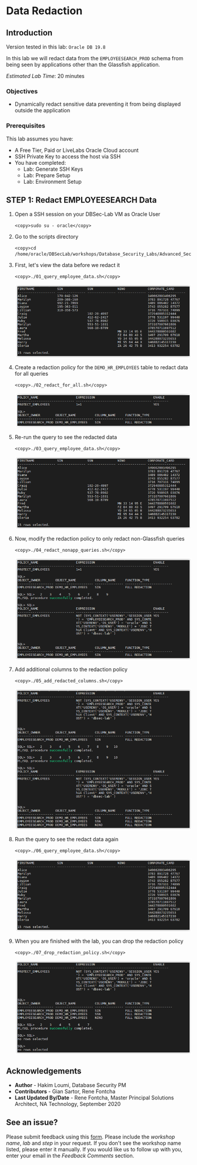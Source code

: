 # Data Redaction

## Introduction

Version tested in this lab: `Oracle DB 19.8`

In this lab we will redact data from the `EMPLOYEESEARCH_PROD` schema from being seen by applications other than the Glassfish application.

*Estimated Lab Time*: 20 minutes

### Objectives
-   Dynamically redact sensitive data preventing it from being displayed outside the application

### Prerequisites
This lab assumes you have:
- A Free Tier, Paid or LiveLabs Oracle Cloud account
- SSH Private Key to access the host via SSH
- You have completed:
    - Lab: Generate SSH Keys
    - Lab: Prepare Setup
    - Lab: Environment Setup

## **STEP 1**: Redact EMPLOYEESEARCH Data

1. Open a SSH session on your DBSec-Lab VM as Oracle User

      ````
      <copy>sudo su - oracle</copy>
      ````

2. Go to the scripts directory

      ````
      <copy>cd /home/oracle/DBSecLab/workshops/Database_Security_Labs/Advanced_Security/Data_Redaction/Redact_EMPLOYEESEARCH_Data</copy>
      ````

3. First, let's view the data before we redact it

   ````
   <copy>./01_query_employee_data.sh</copy>
   ````        

    ![](./images/dr-001.png " ")

4. Create a redaction policy for the `DEMO_HR_EMPLOYEES` table to redact data for all queries

      ````
      <copy>./02_redact_for_all.sh</copy>
      ````

   ![](./images/dr-002.png " ")

5. Re-run the query to see the redacted data

      ````
      <copy>./03_query_employee_data.sh</copy>
      ````

   ![](./images/dr-003.png " ")

6. Now, modify the redaction policy to only redact non-Glassfish queries

      ````
      <copy>./04_redact_nonapp_queries.sh</copy>
      ````

   ![](./images/dr-004.png " ")

7. Add additional columns to the redaction policy

      ````
      <copy>./05_add_redacted_columns.sh</copy>
      ````

   ![](./images/dr-005.png " ")

8. Run the query to see the redact data again

      ````
      <copy>./06_query_employee_data.sh</copy>
      ````

   ![](./images/dr-006.png " ")

9. When you are finished with the lab, you can drop the redaction policy

   ````
   <copy>./07_drop_redaction_policy.sh</copy>
   ````

   ![](./images/dr-007.png " ")

## Acknowledgements
- **Author** - Hakim Loumi, Database Security PM
- **Contributors** - Gian Sartor, Rene Fontcha
- **Last Updated By/Date** - Rene Fontcha, Master Principal Solutions Architect, NA Technology, September 2020

## See an issue?
Please submit feedback using this [form](https://apexapps.oracle.com/pls/apex/f?p=133:1:::::P1_FEEDBACK:1). Please include the *workshop name*, *lab* and *step* in your request.  If you don't see the workshop name listed, please enter it manually. If you would like us to follow up with you, enter your email in the *Feedback Comments* section.
